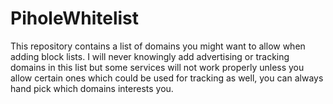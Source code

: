 # PiholeWhitelist
This repository contains a list of domains you might want to allow when adding block lists. I will never knowingly add advertising or tracking domains in this list but some services will not work properly unless you allow certain ones which could be used for tracking as well, you can always hand pick which domains interests you.
